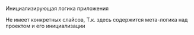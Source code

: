 Инициализирующая логика приложения

Не имеет конкретных слайсов,
Т.к. здесь содержится мета-логика над проектом и его инициализации
